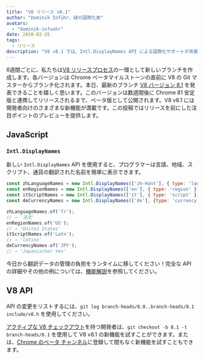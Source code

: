 ```yaml
---
title: "V8 リリース v8.1"
author: "Dominik Inführ、謎の国際化男"
avatars: 
  - "dominik-infuehr"
date: 2020-02-25
tags: 
  - リリース
description: "V8 v8.1 では、Intl.DisplayNames API による国際化サポートが改善されました。"
---
```


6週間ごとに、私たちは[V8 リリースプロセス](https://v8.dev/docs/release-process)の一環として新しいブランチを作成します。各バージョンは Chrome ベータマイルストーンの直前に V8 の Git マスターからブランチ化されます。本日、最新のブランチ [V8 バージョン 8.1](https://chromium.googlesource.com/v8/v8.git/+log/branch-heads/8.1) を発表できることを嬉しく思います。このバージョンは数週間後に Chrome 81 安定版と連携してリリースされるまで、ベータ版として公開されます。V8 v8.1 には開発者向けのさまざまな新機能が満載です。この投稿ではリリースを前にした注目ポイントのプレビューを提供します。

<!--truncate-->
## JavaScript

### `Intl.DisplayNames`

新しい `Intl.DisplayNames` API を使用すると、プログラマーは言語、地域、スクリプト、通貨の翻訳された名前を簡単に表示できます。

```js
const zhLanguageNames = new Intl.DisplayNames(['zh-Hant'], { type: 'language' });
const enRegionNames = new Intl.DisplayNames(['en'], { type: 'region' });
const itScriptNames = new Intl.DisplayNames(['it'], { type: 'script' });
const deCurrencyNames = new Intl.DisplayNames(['de'], {type: 'currency'});

zhLanguageNames.of('fr');
// → '法文'
enRegionNames.of('US');
// → 'United States'
itScriptNames.of('Latn');
// → 'latino'
deCurrencyNames.of('JPY');
// → 'Japanischer Yen'
```

今日から翻訳データの管理の負担をランタイムに移してください！完全な API の詳細やその他の例については、[機能解説](https://v8.dev/features/intl-displaynames)を参照してください。

## V8 API

API の変更をリストするには、`git log branch-heads/8.0..branch-heads/8.1 include/v8.h` を使用してください。

[アクティブな V8 チェックアウト](/docs/source-code#using-git)を持つ開発者は、`git checkout -b 8.1 -t branch-heads/8.1` を使用して V8 v8.1 の新機能を試すことができます。または、[Chrome のベータ チャンネル](https://www.google.com/chrome/browser/beta.html)に登録して間もなく新機能を試すこともできます。
